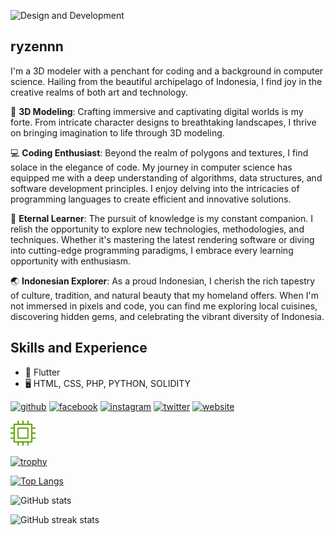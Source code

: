 
![Design and Development](https://pbs.twimg.com/profile_banners/1671492964189892608/1711115323/600x200)

## ryzennn
I'm a 3D modeler with a penchant for coding and a background in computer science. Hailing from the beautiful archipelago of Indonesia, I find joy in the creative realms of both art and technology.

🎨 **3D Modeling**: Crafting immersive and captivating digital worlds is my forte. From intricate character designs to breathtaking landscapes, I thrive on bringing imagination to life through 3D modeling.

💻 **Coding Enthusiast**: Beyond the realm of polygons and textures, I find solace in the elegance of code. My journey in computer science has equipped me with a deep understanding of algorithms, data structures, and software development principles. I enjoy delving into the intricacies of programming languages to create efficient and innovative solutions.

🌱 **Eternal Learner**: The pursuit of knowledge is my constant companion. I relish the opportunity to explore new technologies, methodologies, and techniques. Whether it's mastering the latest rendering software or diving into cutting-edge programming paradigms, I embrace every learning opportunity with enthusiasm.

🌏 **Indonesian Explorer**: As a proud Indonesian, I cherish the rich tapestry of culture, tradition, and natural beauty that my homeland offers. When I'm not immersed in pixels and code, you can find me exploring local cuisines, discovering hidden gems, and celebrating the vibrant diversity of Indonesia.

## Skills and Experience
* 📱 Flutter
* 🖥️ HTML, CSS, PHP, PYTHON, SOLIDITY



[<img src='https://cdn.jsdelivr.net/npm/simple-icons@3.0.1/icons/github.svg' alt='github' height='40'>](https://github.com/meryzennn)  [<img src='https://cdn.jsdelivr.net/npm/simple-icons@3.0.1/icons/facebook.svg' alt='facebook' height='40'>](https://www.facebook.com/ryzenzx)  [<img src='https://cdn.jsdelivr.net/npm/simple-icons@3.0.1/icons/instagram.svg' alt='instagram' height='40'>](https://www.instagram.com/me.ryzen/)  [<img src='https://cdn.jsdelivr.net/npm/simple-icons@3.0.1/icons/twitter.svg' alt='twitter' height='40'>](https://twitter.com/0x5zen)  [<img src='https://cdn.jsdelivr.net/npm/simple-icons@3.0.1/icons/icloud.svg' alt='website' height='40'>](https://linktr.ee/meryzennn)  

<a href='https://docs.github.com/en/developers'><img src='https://raw.githubusercontent.com/acervenky/animated-github-badges/master/assets/devbadge.gif' width='40' height='40'></a> 

[![trophy](https://github-profile-trophy.vercel.app/?username=meryzennn)](https://github.com/ryo-ma/github-profile-trophy)

[![Top Langs](https://github-readme-stats.vercel.app/api/top-langs/?username=meryzennn)](https://github.com/anuraghazra/github-readme-stats)

![GitHub stats](https://github-readme-stats.vercel.app/api?username=meryzennn&show_icons=true)  

![GitHub streak stats](https://streak-stats.demolab.com/?user=meryzennn)  

